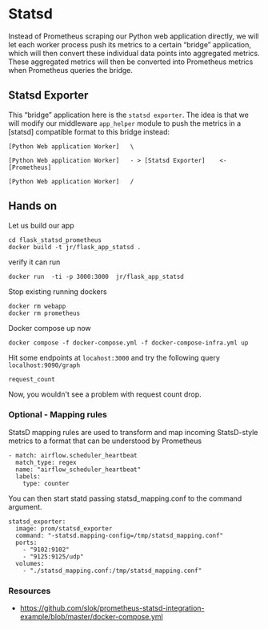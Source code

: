 # Statsd

Instead of Prometheus scraping our Python web application directly, we will let each worker process push its metrics to a certain “bridge” application, which will then convert these individual data points into aggregated metrics. These aggregated metrics will then be converted into Prometheus metrics when Prometheus queries the bridge.

## Statsd Exporter

This “bridge” application here is the `statsd exporter`. The idea is that we will modify our middleware `app_helper` module to push the metrics in a [statsd] compatible format to this bridge instead:
```
[Python Web application Worker]   \

[Python Web application Worker]   - > [Statsd Exporter]    <- [Prometheus]

[Python Web application Worker]   /

```


## Hands on

Let us build our app
```
cd flask_statsd_prometheus
docker build -t jr/flask_app_statsd .
```
verify it can run

```
docker run  -ti -p 3000:3000  jr/flask_app_statsd 
```
Stop existing running dockers

```
docker rm webapp 
docker rm prometheus
```

Docker compose up now
```
docker compose -f docker-compose.yml -f docker-compose-infra.yml up
```

Hit some endpoints at `locahost:3000` and try the following query `localhost:9090/graph`
```
request_count
```

Now, you wouldn't see a problem with request count drop. 

### Optional - Mapping rules

StatsD mapping rules are used to transform and map incoming StatsD-style metrics to a format that can be understood by Prometheus

```
- match: airflow.scheduler_heartbeat
  match_type: regex
  name: "airflow_scheduler_heartbeat"
  labels:
    type: counter
```

You can then start statd passing statsd_mapping.conf to the command argument.

```
statsd_exporter:
  image: prom/statsd_exporter
  command: "-statsd.mapping-config=/tmp/statsd_mapping.conf"
  ports:
    - "9102:9102"
    - "9125:9125/udp"
  volumes:
    - "./statsd_mapping.conf:/tmp/statsd_mapping.conf"
```

### Resources
- https://github.com/slok/prometheus-statsd-integration-example/blob/master/docker-compose.yml